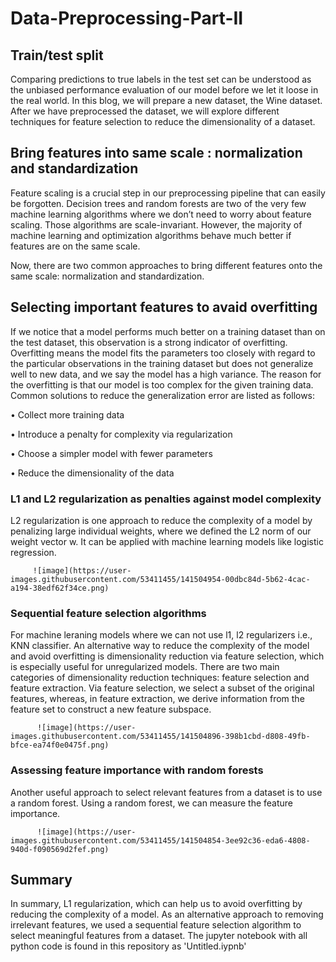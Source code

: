 # Data-Preprocessing-Part-II

## Train/test split

Comparing predictions to true labels in the test set can be understood as the unbiased performance evaluation of our model before we let it loose in the real world. In this blog, we will prepare a new dataset, the Wine dataset. After we have preprocessed the dataset, we will explore different techniques for feature selection to reduce the dimensionality of a dataset.

## Bring features into same scale : normalization and standardization

Feature scaling is a crucial step in our preprocessing pipeline that can easily be forgotten. Decision trees and random forests are two of the very few machine learning algorithms where we don’t need to worry about feature scaling. Those algorithms are scale-invariant. However, the majority of machine learning and optimization algorithms behave much better if features are on the same scale.

Now, there are two common approaches to bring different features onto the same scale: normalization and standardization.

## Selecting important features to avaid overfitting

If we notice that a model performs much better on a training dataset than on the test dataset, this observation is a strong indicator of overfitting. Overfitting means the model fits the parameters too closely with regard to the particular observations in the training dataset but does not generalize well to new data, and we say the model has a high variance. The reason for the overfitting is that our model is too complex for the given training data. Common solutions to reduce the generalization error are listed as follows:

• Collect more training data

• Introduce a penalty for complexity via regularization

• Choose a simpler model with fewer parameters

• Reduce the dimensionality of the data

### L1 and L2 regularization as penalties against model complexity

L2 regularization is one approach to reduce the complexity of a model by penalizing large individual weights, where we defined the L2 norm of our weight vector w.
It can be applied with machine learning models like logistic regression.

         ![image](https://user-images.githubusercontent.com/53411455/141504954-00dbc84d-5b62-4cac-a194-38edf62f34ce.png)


### Sequential feature selection algorithms

For machine leraning models where we can not use l1, l2 regularizers i.e., KNN classifier.
An alternative way to reduce the complexity of the model and avoid overfitting is dimensionality reduction via feature selection, which is especially useful for unregularized models. There are two main categories of dimensionality reduction techniques: feature selection and feature extraction. Via feature selection, we select a subset of the original features, whereas, in feature extraction, we derive information from the feature set to construct a new feature subspace.

          ![image](https://user-images.githubusercontent.com/53411455/141504896-398b1cbd-d808-49fb-bfce-ea74f0e0475f.png)


### Assessing feature importance with random forests

Another useful approach to select relevant features from a dataset is to use a random forest. Using a random forest, we can measure the feature importance.

          ![image](https://user-images.githubusercontent.com/53411455/141504854-3ee92c36-eda6-4808-940d-f090569d2fef.png)


## Summary

In summary, L1 regularization, which can help us to avoid overfitting by reducing the complexity of a model. As an alternative approach to removing irrelevant features, we used a sequential feature selection algorithm to select meaningful features from a dataset.
The jupyter notebook with all python code is found in this repository as 'Untitled.iypnb'







